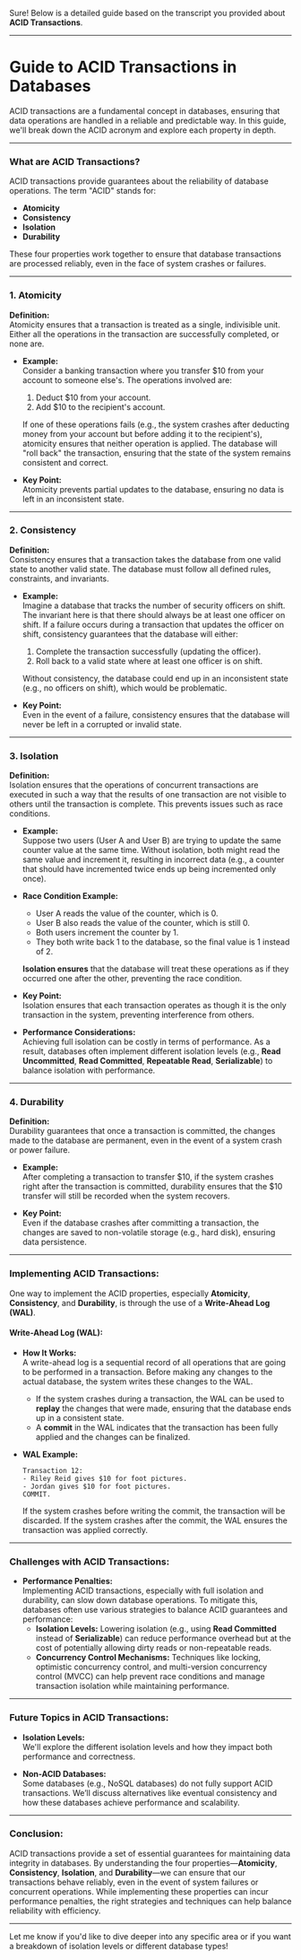 Sure! Below is a detailed guide based on the transcript you provided about **ACID Transactions**.

---

# Guide to ACID Transactions in Databases

ACID transactions are a fundamental concept in databases, ensuring that data operations are handled in a reliable and predictable way. In this guide, we'll break down the ACID acronym and explore each property in depth.

---

### **What are ACID Transactions?**

ACID transactions provide guarantees about the reliability of database operations. The term "ACID" stands for:

- **Atomicity**
- **Consistency**
- **Isolation**
- **Durability**

These four properties work together to ensure that database transactions are processed reliably, even in the face of system crashes or failures.

---

### **1. Atomicity**

**Definition:**  
Atomicity ensures that a transaction is treated as a single, indivisible unit. Either all the operations in the transaction are successfully completed, or none are.

- **Example:**  
  Consider a banking transaction where you transfer $10 from your account to someone else's. The operations involved are:
  1. Deduct $10 from your account.
  2. Add $10 to the recipient's account.
  
  If one of these operations fails (e.g., the system crashes after deducting money from your account but before adding it to the recipient's), atomicity ensures that neither operation is applied. The database will "roll back" the transaction, ensuring that the state of the system remains consistent and correct.

- **Key Point:**  
  Atomicity prevents partial updates to the database, ensuring no data is left in an inconsistent state.

---

### **2. Consistency**

**Definition:**  
Consistency ensures that a transaction takes the database from one valid state to another valid state. The database must follow all defined rules, constraints, and invariants.

- **Example:**  
  Imagine a database that tracks the number of security officers on shift. The invariant here is that there should always be at least one officer on shift. If a failure occurs during a transaction that updates the officer on shift, consistency guarantees that the database will either:
  1. Complete the transaction successfully (updating the officer).
  2. Roll back to a valid state where at least one officer is on shift.

  Without consistency, the database could end up in an inconsistent state (e.g., no officers on shift), which would be problematic.

- **Key Point:**  
  Even in the event of a failure, consistency ensures that the database will never be left in a corrupted or invalid state.

---

### **3. Isolation**

**Definition:**  
Isolation ensures that the operations of concurrent transactions are executed in such a way that the results of one transaction are not visible to others until the transaction is complete. This prevents issues such as race conditions.

- **Example:**  
  Suppose two users (User A and User B) are trying to update the same counter value at the same time. Without isolation, both might read the same value and increment it, resulting in incorrect data (e.g., a counter that should have incremented twice ends up being incremented only once).

- **Race Condition Example:**
  - User A reads the value of the counter, which is 0.
  - User B also reads the value of the counter, which is still 0.
  - Both users increment the counter by 1.
  - They both write back 1 to the database, so the final value is 1 instead of 2.

  **Isolation ensures** that the database will treat these operations as if they occurred one after the other, preventing the race condition.

- **Key Point:**  
  Isolation ensures that each transaction operates as though it is the only transaction in the system, preventing interference from others.

- **Performance Considerations:**  
  Achieving full isolation can be costly in terms of performance. As a result, databases often implement different isolation levels (e.g., **Read Uncommitted**, **Read Committed**, **Repeatable Read**, **Serializable**) to balance isolation with performance.

---

### **4. Durability**

**Definition:**  
Durability guarantees that once a transaction is committed, the changes made to the database are permanent, even in the event of a system crash or power failure.

- **Example:**  
  After completing a transaction to transfer $10, if the system crashes right after the transaction is committed, durability ensures that the $10 transfer will still be recorded when the system recovers.

- **Key Point:**  
  Even if the database crashes after committing a transaction, the changes are saved to non-volatile storage (e.g., hard disk), ensuring data persistence.

---

### **Implementing ACID Transactions:**

One way to implement the ACID properties, especially **Atomicity**, **Consistency**, and **Durability**, is through the use of a **Write-Ahead Log (WAL)**.

#### **Write-Ahead Log (WAL):**

- **How It Works:**  
  A write-ahead log is a sequential record of all operations that are going to be performed in a transaction. Before making any changes to the actual database, the system writes these changes to the WAL.
  
  - If the system crashes during a transaction, the WAL can be used to **replay** the changes that were made, ensuring that the database ends up in a consistent state.
  - A **commit** in the WAL indicates that the transaction has been fully applied and the changes can be finalized.

- **WAL Example:**
  ```plaintext
  Transaction 12:
  - Riley Reid gives $10 for foot pictures.
  - Jordan gives $10 for foot pictures.
  COMMIT.
  ```

  If the system crashes before writing the commit, the transaction will be discarded. If the system crashes after the commit, the WAL ensures the transaction was applied correctly.

---

### **Challenges with ACID Transactions:**

- **Performance Penalties:**  
  Implementing ACID transactions, especially with full isolation and durability, can slow down database operations. To mitigate this, databases often use various strategies to balance ACID guarantees and performance:
  - **Isolation Levels:** Lowering isolation (e.g., using **Read Committed** instead of **Serializable**) can reduce performance overhead but at the cost of potentially allowing dirty reads or non-repeatable reads.
  - **Concurrency Control Mechanisms:** Techniques like locking, optimistic concurrency control, and multi-version concurrency control (MVCC) can help prevent race conditions and manage transaction isolation while maintaining performance.

---

### **Future Topics in ACID Transactions:**

- **Isolation Levels:**  
  We'll explore the different isolation levels and how they impact both performance and correctness.
  
- **Non-ACID Databases:**  
  Some databases (e.g., NoSQL databases) do not fully support ACID transactions. We’ll discuss alternatives like eventual consistency and how these databases achieve performance and scalability.

---

### **Conclusion:**

ACID transactions provide a set of essential guarantees for maintaining data integrity in databases. By understanding the four properties—**Atomicity**, **Consistency**, **Isolation**, and **Durability**—we can ensure that our transactions behave reliably, even in the event of system failures or concurrent operations. While implementing these properties can incur performance penalties, the right strategies and techniques can help balance reliability with efficiency.

---

Let me know if you'd like to dive deeper into any specific area or if you want a breakdown of isolation levels or different database types!